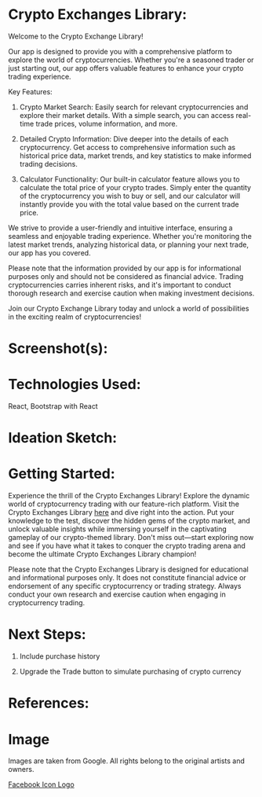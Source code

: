 <!-- <img src="https://www.google.com/url?sa=i&url=https%3A%2F%2Flogo.com%2Flogos%2Fcrypto&psig=AOvVaw3COLm-Zd5kHtATNmiSDPk3&ust=1686814262829000&source=images&cd=vfe&ved=0CBEQjRxqFwoTCJCErfmewv8CFQAAAAAdAAAAABAE" width="400"> -->

# Crypto Exchanges Library:

Welcome to the Crypto Exchange Library!

Our app is designed to provide you with a comprehensive platform to explore the world of cryptocurrencies. Whether you're a seasoned trader or just starting out, our app offers valuable features to enhance your crypto trading experience.

Key Features:

1. Crypto Market Search: Easily search for relevant cryptocurrencies and explore their market details. With a simple search, you can access real-time trade prices, volume information, and more.

2. Detailed Crypto Information: Dive deeper into the details of each cryptocurrency. Get access to comprehensive information such as historical price data, market trends, and key statistics to make informed trading decisions.

3. Calculator Functionality: Our built-in calculator feature allows you to calculate the total price of your crypto trades. Simply enter the quantity of the cryptocurrency you wish to buy or sell, and our calculator will instantly provide you with the total value based on the current trade price.

We strive to provide a user-friendly and intuitive interface, ensuring a seamless and enjoyable trading experience. Whether you're monitoring the latest market trends, analyzing historical data, or planning your next trade, our app has you covered.

Please note that the information provided by our app is for informational purposes only and should not be considered as financial advice. Trading cryptocurrencies carries inherent risks, and it's important to conduct thorough research and exercise caution when making investment decisions.

Join our Crypto Exchange Library today and unlock a world of possibilities in the exciting realm of cryptocurrencies!

# Screenshot(s):

# Technologies Used:

React, Bootstrap with React

# Ideation Sketch:

# Getting Started:

Experience the thrill of the Crypto Exchanges Library! Explore the dynamic world of cryptocurrency trading with our feature-rich platform. Visit the Crypto Exchanges Library [here](https://cryptoexchanges.vercel.app/) and dive right into the action. Put your knowledge to the test, discover the hidden gems of the crypto market, and unlock valuable insights while immersing yourself in the captivating gameplay of our crypto-themed library. Don't miss out—start exploring now and see if you have what it takes to conquer the crypto trading arena and become the ultimate Crypto Exchanges Library champion!

Please note that the Crypto Exchanges Library is designed for educational and informational purposes only. It does not constitute financial advice or endorsement of any specific cryptocurrency or trading strategy. Always conduct your own research and exercise caution when engaging in cryptocurrency trading.

# Next Steps:

1. Include purchase history

2. Upgrade the Trade button to simulate purchasing of crypto currency

# References:

# Image

Images are taken from Google. All rights belong to the original artists and owners.

[Facebook Icon Logo](https://www.google.com/url?sa=i&url=https%3A%2F%2Fwww.iconarchive.com%2Fshow%2Fsmall-n-flat-icons-by-paomedia%2Fsocial-facebook-icon.html&psig=AOvVaw0hbZw2GONchVkA9qwM9HGI&ust=1686814148668000&source=images&cd=vfe&ved=0CBEQjRxqFwoTCIiRl8Oewv8CFQAAAAAdAAAAABAE)
